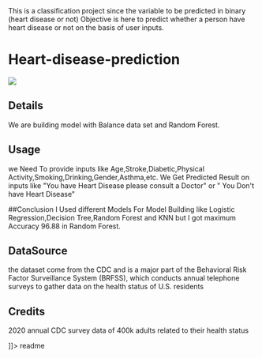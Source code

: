 <snippet>
  <content><![CDATA[
# ${1:Heart Disease Prediction}

This is a classification project since the variable to be predicted in binary (heart disease or not) Objective is here to predict whether a person have heart disease or not on the basis of user inputs.

# Heart-disease-prediction
![](images/heart.png)

## Details
We are building model with Balance data set and Random Forest.

## Usage
we Need To provide inputs like Age,Stroke,Diabetic,Physical Activity,Smoking,Drinking,Gender,Asthma,etc. 
We Get Predicted Result on inputs like "You have Heart Disease please consult a Doctor" or " You Don't have Heart Disease" 

##Conclusion
I Used different Models For Model Building like Logistic Regression,Decision Tree,Random Forest and KNN but I got maximum Accuracy 96.88 in Random Forest.  


## DataSource
the dataset come from the CDC and is a major part of the Behavioral Risk Factor 
Surveillance System (BRFSS), which conducts annual telephone surveys to gather data on the health 
status of U.S. residents

## Credits
2020 annual CDC survey data of 400k adults related to their health 
status

]]></content>
  <tabTrigger>readme</tabTrigger>
</snippet>
